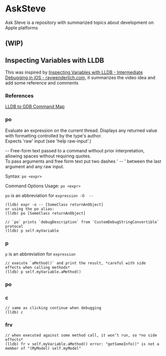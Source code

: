 # AskSteve
Ask Steve is a repository with summarized topics about development on Apple platforms

## (WIP)
## Inspecting Variables with LLDB 
This was inspired by [Inspecting Variables with LLDB - Intermediate Debugging in iOS - raywenderlich.com](https://www.youtube.com/watch?v=WwBUcof0lKw), it summarizes the video idea and add some reference and comments

### References
[LLDB to GDB Command Map](https://lldb.llvm.org/lldb-gdb.html)

### po
Evaluate an expression on the current thread. Displays any returned value with formatting controlled by the type's author.  
Expects 'raw' input (see 'help raw-input'.)

<raw-input> -- Free-form text passed to a command without prior interpretation, allowing spaces without requiring quotes.  
To pass arguments and free form text put two dashes ' -- ' between the last argument and any raw input.

Syntax: `po <expr>`

Command Options Usage:
  `po <expr>`


`po` is an abbreviation for `expression -O  --`

```
(lldb) expr -o -- [SomeClass returnAnObject]
or using the po alias:
(lldb) po [SomeClass returnAnObject]
```

```
// `po` prints `debugDescription` from `CustomDebugStringConvertible` protocol
(lldb) p self.myVariable
```

### p
`p` is an abbreviation for `expression`

```
// execute `aMethod()` and print the result, *careful with side effects when calling methods*
(lldb) p self.myVariable.aMethod()
```
### po


### c
```
// same as clicking continue when debugging
(lldb) c
```

### frv
```
// when executed against some method call, it won’t run, so *no side effects*
(lldb) fr v self.myVariable.aMethod() error: "getSomeInfo()" is not a member of "(MyModel) self.myModel"
```


